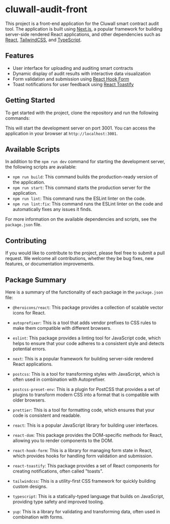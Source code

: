 # cluwall-audit-front

This project is a front-end application for the Cluwall smart contract audit tool. The application is built using [Next.js](https://nextjs.org/), a popular framework for building server-side rendered React applications, and other dependencies such as [React](https://reactjs.org/), [TailwindCSS](https://tailwindcss.com/), and [TypeScript](https://www.typescriptlang.org/).

## Features

- User interface for uploading and auditing smart contracts
- Dynamic display of audit results with interactive data visualization
- Form validation and submission using [React Hook Form](https://react-hook-form.com/)
- Toast notifications for user feedback using [React Toastify](https://github.com/fkhadra/react-toastify)

## Getting Started

To get started with the project, clone the repository and run the following commands:


This will start the development server on port 3001. You can access the application in your browser at `http://localhost:3001`.

## Available Scripts

In addition to the `npm run dev` command for starting the development server, the following scripts are available:

- `npm run build`: This command builds the production-ready version of the application.
- `npm run start`: This command starts the production server for the application.
- `npm run lint`: This command runs the ESLint linter on the code.
- `npm run lint:fix`: This command runs the ESLint linter on the code and automatically fixes any issues it finds.

For more information on the available dependencies and scripts, see the `package.json` file.

## Contributing

If you would like to contribute to the project, please feel free to submit a pull request. We welcome all contributions, whether they be bug fixes, new features, or documentation improvements.


## Package Summary

Here is a summary of the functionality of each package in the `package.json` file:

- `@heroicons/react`: This package provides a collection of scalable vector icons for React.

- `autoprefixer`: This is a tool that adds vendor prefixes to CSS rules to make them compatible with different browsers.

- `eslint`: This package provides a linting tool for JavaScript code, which helps to ensure that your code adheres to a consistent style and detects potential errors.

- `next`: This is a popular framework for building server-side rendered React applications.

- `postcss`: This is a tool for transforming styles with JavaScript, which is often used in combination with Autoprefixer.

- `postcss-preset-env`: This is a plugin for PostCSS that provides a set of plugins to transform modern CSS into a format that is compatible with older browsers.

- `prettier`: This is a tool for formatting code, which ensures that your code is consistent and readable.

- `react`: This is a popular JavaScript library for building user interfaces.

- `react-dom`: This package provides the DOM-specific methods for React, allowing you to render components to the DOM.

- `react-hook-form`: This is a library for managing form state in React, which provides hooks for handling form validation and submission.

- `react-toastify`: This package provides a set of React components for creating notifications, often called "toasts".

- `tailwindcss`: This is a utility-first CSS framework for quickly building custom designs.

- `typescript`: This is a statically-typed language that builds on JavaScript, providing type safety and improved tooling.

- `yup`: This is a library for validating and transforming data, often used in combination with forms.


